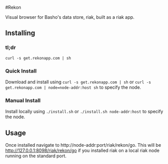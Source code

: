 #Rekon

Visual browser for Basho's data store, riak, built as a riak app.

## Installing

### tl;dr
`curl -s get.rekonapp.com | sh`

### Quick Install
Download and install using `curl -s get.rekonapp.com | sh` or 
`curl -s get.rekonapp.com | node=node-addr:host sh` to specify the node.

### Manual Install
Install locally using `./install.sh` or `./install.sh node-addr:host` 
to specify the node.

## Usage

Once installed navigate to http://node-addr:port/riak/rekon/go.  This will be
http://127.0.0.1:8098/riak/rekon/go if you installed riak on a local riak node
running on the standard port.
